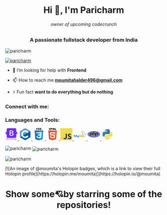 <h1 align="center">Hi 👋, I'm Paricharm</h1>
<h6 align="center">owner of upcoming codecrunch</h6>
<h3 align="center">A passionate fullstack developer from India</h3>

<p align="left"> <img src="https://komarev.com/ghpvc/?username=paricharm&label=Profile%20views&color=0e75b6&style=flat" alt="paricharm" /> </p>

<p align="left"> <a href="https://github.com/ryo-ma/github-profile-trophy"><img src="https://github-profile-trophy.vercel.app/?username=paricharm" alt="paricharm" /></a> </p>

- 🤝 I’m looking for help with **Frontend**

- 📫 How to reach me **moumitahalder496@gmail.com**

- ⚡ Fun fact **want to do everything but do nothing**

<h3 align="left">Connect with me:</h3>
<p align="left">
</p>

<h3 align="left">Languages and Tools:</h3>
<p align="left"> <a href="https://getbootstrap.com" target="_blank" rel="noreferrer"> <img src="https://raw.githubusercontent.com/devicons/devicon/master/icons/bootstrap/bootstrap-plain-wordmark.svg" alt="bootstrap" width="40" height="40"/> </a> <a href="https://www.cprogramming.com/" target="_blank" rel="noreferrer"> <img src="https://raw.githubusercontent.com/devicons/devicon/master/icons/c/c-original.svg" alt="c" width="40" height="40"/> </a> <a href="https://www.w3schools.com/css/" target="_blank" rel="noreferrer"> <img src="https://raw.githubusercontent.com/devicons/devicon/master/icons/css3/css3-original-wordmark.svg" alt="css3" width="40" height="40"/> </a> <a href="https://www.w3.org/html/" target="_blank" rel="noreferrer"> <img src="https://raw.githubusercontent.com/devicons/devicon/master/icons/html5/html5-original-wordmark.svg" alt="html5" width="40" height="40"/> </a> <a href="https://developer.mozilla.org/en-US/docs/Web/JavaScript" target="_blank" rel="noreferrer"> <img src="https://raw.githubusercontent.com/devicons/devicon/master/icons/javascript/javascript-original.svg" alt="javascript" width="40" height="40"/> </a> <a href="https://www.mysql.com/" target="_blank" rel="noreferrer"> <img src="https://raw.githubusercontent.com/devicons/devicon/master/icons/mysql/mysql-original-wordmark.svg" alt="mysql" width="40" height="40"/> </a> <a href="https://www.php.net" target="_blank" rel="noreferrer"> <img src="https://raw.githubusercontent.com/devicons/devicon/master/icons/php/php-original.svg" alt="php" width="40" height="40"/> </a> <a href="https://www.python.org" target="_blank" rel="noreferrer"> <img src="https://raw.githubusercontent.com/devicons/devicon/master/icons/python/python-original.svg" alt="python" width="40" height="40"/> </a> </p>

<p><img align="left" src="https://github-readme-stats.vercel.app/api/top-langs?username=paricharm&show_icons=true&locale=en&layout=compact" alt="paricharm" /></p>

<p>&nbsp;<img align="center" src="https://github-readme-stats.vercel.app/api?username=paricharm&show_icons=true&locale=en" alt="paricharm" /></p>

<p><img align="center" src="https://github-readme-streak-stats.herokuapp.com/?user=paricharm&" alt="paricharm" /></p>
[![An image of @moumita's Holopin badges, which is a link to view their full Holopin profile](https://holopin.me/moumita)](https://holopin.io/@moumita)
<h1 align="center">Show some💘by starring some of the repositories!</h1>
